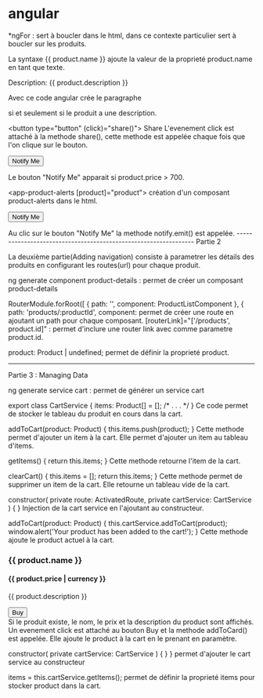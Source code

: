 # angular

<div *ngFor="let product of products">
</div>
*ngFor : sert à boucler dans le html, dans ce contexte particulier sert à boucler sur les produits.

La syntaxe {{ product.name }} ajoute la valeur de la proprieté product.name en tant que texte.

<p *ngIf="product.description">
    Description: {{ product.description }}
</p>  Avec ce code angular crée le paragraphe <p> si et seulement si le produit a une description.

<button type="button" (click)="share()">
    Share
</button> L'evenement click est attaché à la methode share(), cette methode est appelée chaque fois que l'on clique sur le bouton.

<p *ngIf="product && product.price > 700">
  <button type="button">Notify Me</button>
</p> Le bouton "Notify Me" apparait si product.price > 700.

<app-product-alerts
  [product]="product">
</app-product-alerts> création d'un composant product-alerts dans le html.

<p *ngIf="product && product.price > 700">
  <button type="button" (click)="notify.emit()">Notify Me</button>
</p> Au clic sur le bouton "Notify Me" la methode notify.emit() est appelée.
----------------------------------------------------------------
Partie 2

La deuxième partie(Adding navigation) consiste à parametrer les détails des produits en configurant les routes(url) pour chaque produit.

ng generate component product-details : permet de créer un composant product-details

RouterModule.forRoot([
      { path: '', component: ProductListComponent },
      { path: 'products/:productId', component: 
      permet de créer une route en ajoutant un path pour chaque composant.
[routerLink]="['/products', product.id]" : permet d'inclure une router link avec comme parametre product.id.

  product: Product | undefined; permet de définir la proprieté product.

  ------------------------------------------------------------
  Partie 3 : Managing Data

  ng generate service cart : permet de générer un service cart

  export class CartService {
  items: Product[] = [];
/* . . . */
} Ce code permet de stocker le tableau du produit en cours dans la cart.

addToCart(product: Product) {
    this.items.push(product);
  } Cette methode permet d'ajouter un item à la cart. Elle permet d'ajouter un item au tableau d'items.

  getItems() {
    return this.items;
  } Cette methode retourne l'item de la cart.

  clearCart() {
    this.items = [];
    return this.items;
  } Cette methode permet de supprimer un item de la cart.
  Elle retourne un tableau vide de la cart.

  constructor(
    private route: ActivatedRoute,
    private cartService: CartService
  ) { } Injection de la cart service en l'ajoutant au constructeur.

  addToCart(product: Product) {
    this.cartService.addToCart(product);
    window.alert('Your product has been added to the cart!');
  } Cette methode ajoute le product actuel à la cart.

  <div *ngIf="product">
  <h3>{{ product.name }}</h3>
  <h4>{{ product.price | currency }}</h4>
  <p>{{ product.description }}</p>
  <button type="button" (click)="addToCart(product)">Buy</button>
</div> Si le produit existe, le nom, le prix et la description du product sont affichés. Un evenement click est attaché au bouton Buy et la methode addToCard() est appelée. Elle ajoute le product à la cart en le prenant en paramètre.

constructor(
    private cartService: CartService
  ) { }
} permet d'ajouter le cart service au constructeur

 items = this.cartService.getItems(); permet de définir la proprieté items pour stocker product dans la cart.